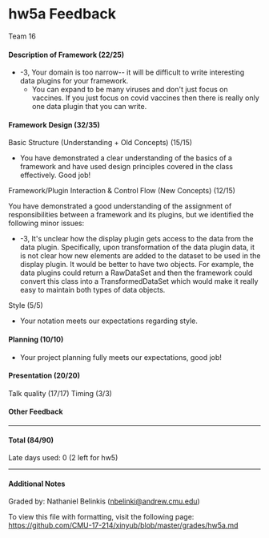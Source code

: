 hw5a Feedback
============

Team 16

#### Description of Framework (22/25)

* -3, Your domain is too narrow-- it will be difficult to write interesting data plugins for your framework.
  * You can expand to be many viruses and don't just focus on vaccines. If you just focus on covid vaccines then there is really only one data plugin that you can write.

#### Framework Design (32/35)

Basic Structure (Understanding + Old Concepts) (15/15)

* You have demonstrated a clear understanding of the basics of a framework and have used design principles covered in the class effectively. Good job!

Framework/Plugin Interaction & Control Flow (New Concepts) (12/15)

You have demonstrated a good understanding of the assignment of responsibilities between a framework and its plugins, but we identified the following minor issues: 

* -3, It's unclear how the display plugin gets access to the data from the data plugin. Specifically, upon transformation of the data plugin data, it is not clear how new elements are added to the dataset to be used in the display plugin. It would be better to have two objects. For example, the data plugins could return a RawDataSet and then the framework could convert this class into a TransformedDataSet which would make it really easy to maintain both types of data objects.

Style (5/5)

* Your notation meets our expectations regarding style.

#### Planning (10/10)

* Your project planning fully meets our expectations, good job!

#### Presentation (20/20)

Talk quality (17/17)
Timing (3/3)

#### Other Feedback

---

#### Total (84/90)

Late days used: 0 (2 left for hw5)

---

#### Additional Notes

Graded by: Nathaniel Belinkis (nbelinki@andrew.cmu.edu)

To view this file with formatting, visit the following page: https://github.com/CMU-17-214/xinyub/blob/master/grades/hw5a.md

